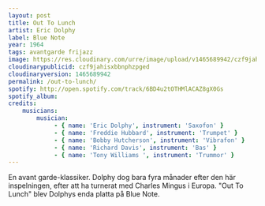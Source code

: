```yaml
---
layout: post
title: Out To Lunch
artist: Eric Dolphy
label: Blue Note
year: 1964
tags: avantgarde frijazz
image: https://res.cloudinary.com/urre/image/upload/v1465689942/czf9jahisxbbnphzpged.jpg
cloudinarypublicid: czf9jahisxbbnphzpged
cloudinaryversion: 1465689942
permalink: /out-to-lunch/
spotify: http://open.spotify.com/track/6BD4u2tOTHMlACAZ8gX0Gs
spotify_album: 
credits:
    musicians:
        musician:
             - { name: 'Eric Dolphy', instrument: 'Saxofon' }
             - { name: 'Freddie Hubbard', instrument: 'Trumpet' }
             - { name: 'Bobby Hutcherson', instrument: 'Vibrafon' }
             - { name: 'Richard Davis', instrument: 'Bas' }
             - { name: 'Tony Williams ', instrument: 'Trummor' }
---
```


En avant garde-klassiker. Dolphy dog bara fyra månader efter den här inspelningen, efter att ha turnerat med Charles Mingus i Europa. "Out To Lunch" blev Dolphys enda platta på Blue Note.